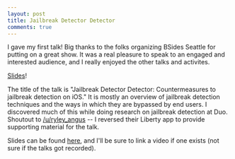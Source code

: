 ```yaml
---
layout: post
title: Jailbreak Detector Detector
comments: true
---
```


I gave my first talk! Big thanks to the folks organizing BSides Seattle for putting on a great show. It was a real pleasure to speak to an engaged and interested audience, and I really enjoyed the other talks and activites.

[Slides](https://www.dropbox.com/s/ll54hqup927r7y1/Jailbreak%20Detector%20Detector.pdf?dl=0)!

The title of the talk is "Jailbreak Detector Detector: Countermeasures to jailbreak detection on iOS." It is mostly an overview of jailbreak detection techniques and the ways in which they are bypassed by end users. I discovered much of this while doing research on jailbreak detection at Duo. Shoutout to [/u/ryley\_angus](https://www.reddit.com/user/ryley_angus) -- I reversed their Liberty app to provide supporting material for the talk.

Slides can be found [here](https://www.dropbox.com/s/ll54hqup927r7y1/Jailbreak%20Detector%20Detector.pdf?dl=0), and I'll be sure to link a video if one exists (not sure if the talks got recorded).
